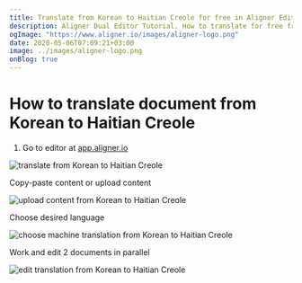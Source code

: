 ```yaml
---
title: Translate from Korean to Haitian Creole for free in Aligner Editor
description: Aligner Dual Editor Tutorial. How to translate for free from Korean to Haitian Creole. Aligner is multilingual document management platform. 
ogImage: "https://www.aligner.io/images/aligner-logo.png"
date: 2020-05-06T07:09:21+03:00
image: ../images/aligner-logo.png
onBlog: true
---
```


# How to translate document from Korean to Haitian Creole

1. Go to editor at [app.aligner.io](https://app.aligner.io "Aligner App web page")

![translate from Korean to Haitian Creole](../aligner-blank-editor.png "translate from Korean to Haitian Creole")

Copy-paste content or upload content

![upload content from Korean to Haitian Creole](../aligner-uploaded-document.png "upload content from Korean to Haitian Creole")

Choose desired language

![choose machine translation from Korean to Haitian Creole](../aligner-language-dropdown.png "choose machine translation from Korean to Haitian Creole")

Work and edit 2 documents in parallel

![edit translation from Korean to Haitian Creole](../aligner-double-sitded-editor.png "edit translation from Korean to Haitian Creole")

